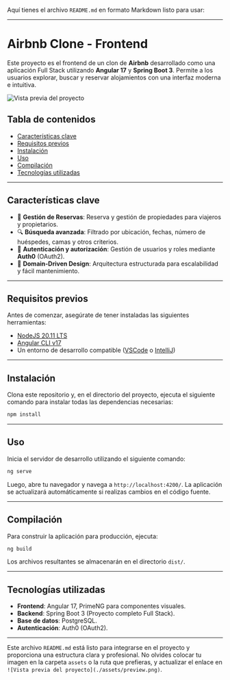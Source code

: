 Aquí tienes el archivo `README.md` en formato Markdown listo para usar:

---

# Airbnb Clone - Frontend

Este proyecto es el frontend de un clon de **Airbnb** desarrollado como una aplicación Full Stack utilizando **Angular 17** y **Spring Boot 3**. Permite a los usuarios explorar, buscar y reservar alojamientos con una interfaz moderna e intuitiva.

![Vista previa del proyecto](./assets/preview.png) <!-- Asegúrate de actualizar la ruta de la imagen -->

## Tabla de contenidos
- [Características clave](#características-clave)
- [Requisitos previos](#requisitos-previos)
- [Instalación](#instalación)
- [Uso](#uso)
- [Compilación](#compilación)
- [Tecnologías utilizadas](#tecnologías-utilizadas)

---

## Características clave
- 📅 **Gestión de Reservas**: Reserva y gestión de propiedades para viajeros y propietarios.
- 🔍 **Búsqueda avanzada**: Filtrado por ubicación, fechas, número de huéspedes, camas y otros criterios.
- 🔐 **Autenticación y autorización**: Gestión de usuarios y roles mediante **Auth0** (OAuth2).
- 🏢 **Domain-Driven Design**: Arquitectura estructurada para escalabilidad y fácil mantenimiento.

---

## Requisitos previos

Antes de comenzar, asegúrate de tener instaladas las siguientes herramientas:
- [NodeJS 20.11 LTS](https://nodejs.org/dist/v20.11.1/node-v20.11.1.pkg)
- [Angular CLI v17](https://www.npmjs.com/package/@angular/cli)
- Un entorno de desarrollo compatible ([VSCode](https://code.visualstudio.com/download) o [IntelliJ](https://www.jetbrains.com/idea/download/))

---

## Instalación

Clona este repositorio y, en el directorio del proyecto, ejecuta el siguiente comando para instalar todas las dependencias necesarias:
```bash
npm install
```

---

## Uso

Inicia el servidor de desarrollo utilizando el siguiente comando:
```bash
ng serve
```
Luego, abre tu navegador y navega a `http://localhost:4200/`. La aplicación se actualizará automáticamente si realizas cambios en el código fuente.

---

## Compilación

Para construir la aplicación para producción, ejecuta:
```bash
ng build
```
Los archivos resultantes se almacenarán en el directorio `dist/`.

---

## Tecnologías utilizadas
- **Frontend**: Angular 17, PrimeNG para componentes visuales.
- **Backend**: Spring Boot 3 (Proyecto completo Full Stack).
- **Base de datos**: PostgreSQL.
- **Autenticación**: Auth0 (OAuth2).

---

Este archivo `README.md` está listo para integrarse en el proyecto y proporciona una estructura clara y profesional. No olvides colocar tu imagen en la carpeta `assets` o la ruta que prefieras, y actualizar el enlace en `![Vista previa del proyecto](./assets/preview.png)`.
